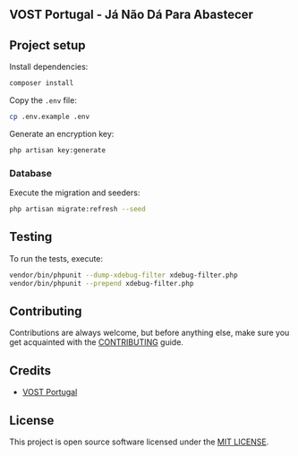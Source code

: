 ## VOST Portugal - Já Não Dá Para Abastecer

## Project setup
Install dependencies:
```sh
composer install
```

Copy the `.env` file:
```sh
cp .env.example .env
```

Generate an encryption key:
```sh
php artisan key:generate
```

### Database
Execute the migration and seeders:
```sh
php artisan migrate:refresh --seed
```

## Testing
To run the tests, execute:

```sh
vendor/bin/phpunit --dump-xdebug-filter xdebug-filter.php
vendor/bin/phpunit --prepend xdebug-filter.php
```

## Contributing
Contributions are always welcome, but before anything else, make sure you get acquainted with the [CONTRIBUTING](CONTRIBUTING.md) guide.

## Credits
- [VOST Portugal](https://github.com/vostpt)

## License
This project is open source software licensed under the [MIT LICENSE](LICENSE).
